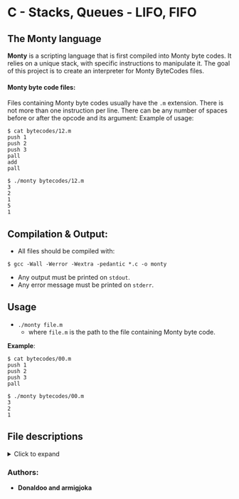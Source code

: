# C - Stacks, Queues - LIFO, FIFO

## The Monty language
**Monty** is a scripting language that is first compiled into Monty byte codes. It relies on a unique stack, with specific instructions to manipulate it. The goal of this project is to create an interpreter for Monty ByteCodes files.

#### **Monty byte code files:**
Files containing Monty byte codes usually have the `.m` extension. There is not more than one instruction per line. There can be any number of spaces before or after the opcode and its argument:
Example of usage:

```
$ cat bytecodes/12.m
push 1
push 2
push 3
pall
add
pall

$ ./monty bytecodes/12.m
3
2
1
5
1
```

## Compilation & Output:

* All files should be compiled with:

```
$ gcc -Wall -Werror -Wextra -pedantic *.c -o monty
```
* Any output must be printed on `stdout`.
* Any error message must be printed on `stderr`.


## Usage

* `./monty file.m`
    * where `file.m` is the path to the file containing Monty byte code.

**Example**:

```
$ cat bytecodes/00.m
push 1
push 2
push 3
pall

$ ./monty bytecodes/00.m
3
2
1
```

## File descriptions

<!-- ⛔️ MD-MAGIC-EXAMPLE:START (TOC:collapse=true&collapseText=Click to expand) -->
<details>
<summary>Click to expand</summary>

</br>

* [struct.h](https://github.com/Donaldoo/holbertonschool-monty/blob/main/struct.h) :arrow_right: Structures (declarations) needed for this project.
* [monty.h](https://github.com/Donaldoo/holbertonschool-monty/blob/main/monty.h) :arrow_right: Header file containing libraries and prototypes of the functions used in this project.
* [monty.c](https://github.com/Donaldoo/holbertonschool-monty/blob/main/monty.c) :arrow_right: Main function and getline loop.
* [opcode_struct.c](https://github.com/Donaldoo/holbertonschool-monty/blob/main/opcode_struct.c) :arrow_right: Searches through structure of function pointers.
* [print_op.c](https://github.com/Donaldoo/holbertonschool-monty/blob/main/print_op.c) :arrow_right: Functions used to print values in stack.
     * `pall` - Prints all values of the stack.
     * `pint` - Prints the value at the top of the stack.
     * `pchar` - Prints the char at the top of the stack.
     * `pstr` - Prints the string starting at the top of the stack.
* [stack_op.c](https://github.com/Donaldoo/holbertonschool-monty/blob/main/stack_op.c) :arrow_right: Functions used to manipulate the stack.
     * `push <int>` - Pushes an int onto the top of the stack.
     * `pop` - Removes the top element of the stack.
     * `swap` - Swaps the top two elements of the stack.
     * `nop` - Doesn't do anything.
* [calculate.c](https://github.com/Donaldoo/holbertonschool-monty/blob/main/calculate.c) :arrow_right: Functions used to do math operations on stack values.
     * `add` - Adds the top two elements of the stack.
     * `sub` - Subtracts the top element of the stack from the second one.
     * `mul` - Multiplies the top two elements of the stack.
     * `div` - Divides the second element of the stack by the top one.
     * `mod` - Returns the remainder of dividing the second element of the stack by the top one.
</details>
<!-- ⛔️ MD-MAGIC-EXAMPLE:END -->


### Authors:
 * **Donaldoo and armigjoka**
